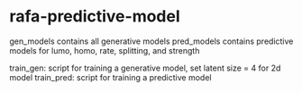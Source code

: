 # rafa-predictive-model

gen_models contains all generative models
pred_models contains predictive models for lumo, homo, rate, splitting, and strength

train_gen: script for training a generative model, set latent size = 4 for 2d model
train_pred: script for training a predictive model
